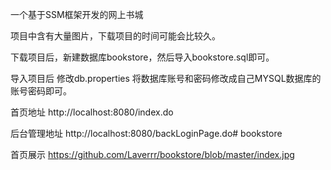 一个基于SSM框架开发的网上书城

项目中含有大量图片，下载项目的时间可能会比较久。

下载项目后，新建数据库bookstore，然后导入bookstore.sql即可。

导入项目后 修改db.properties 将数据库账号和密码修改成自己MYSQL数据库的账号密码即可。

首页地址 http://localhost:8080/index.do

后台管理地址 http://localhost:8080/backLoginPage.do# bookstore

首页展示
https://github.com/Laverrr/bookstore/blob/master/index.jpg
